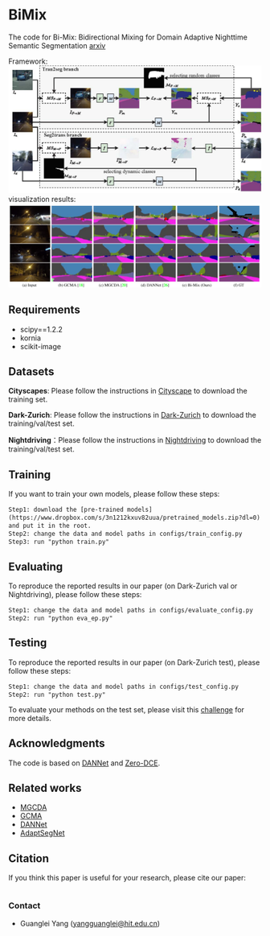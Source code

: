# BiMix
The code for Bi-Mix: Bidirectional Mixing for Domain Adaptive Nighttime Semantic Segmentation [arxiv](https://arxiv.org/abs/2111.10339)

Framework:
![image]( ./img/overview.jpg)
visualization results: 
![image]( ./img/vis.png)

## Requirements
* scipy==1.2.2
* kornia
* scikit-image
## Datasets
**Cityscapes**: Please follow the instructions in [Cityscape](https://www.cityscapes-dataset.com/) to download the training set.

**Dark-Zurich**: Please follow the instructions in [Dark-Zurich](https://www.trace.ethz.ch/publications/2019/GCMA_UIoU/) to download the training/val/test set.

**Nightdriving**：Please follow the instructions in [Nightdriving](http://people.ee.ethz.ch/~daid/NightDriving/) to download the training/val/test set.
## Training 
If you want to train your own models, please follow these steps:
```
Step1: download the [pre-trained models](https://www.dropbox.com/s/3n1212kxuv82uua/pretrained_models.zip?dl=0) and put it in the root.
Step2: change the data and model paths in configs/train_config.py
Step3: run "python train.py"
```
## Evaluating

To reproduce the reported results in our paper (on Dark-Zurich val or Nightdriving), please follow these steps:
```
Step1: change the data and model paths in configs/evaluate_config.py
Step2: run "python eva_ep.py"
```

## Testing
To reproduce the reported results in our paper (on Dark-Zurich test), please follow these steps:
```
Step1: change the data and model paths in configs/test_config.py
Step2: run "python test.py"
```
To evaluate your methods on the test set, please visit this [challenge](https://competitions.codalab.org/competitions/23553) for more details.
## Acknowledgments
The code is based on [DANNet](https://github.com/W-zx-Y/DANNet) and [
Zero-DCE](https://github.com/Li-Chongyi/Zero-DCE).

## Related works
* [MGCDA](https://github.com/sakaridis/MGCDA)
* [GCMA](https://www.trace.ethz.ch/publications/2019/GCMA_UIoU/GCMA_UIoU-Sakaridis+Dai+Van_Gool-ICCV_19.pdf)
* [DANNet](https://github.com/W-zx-Y/DANNet)
* [AdaptSegNet](https://github.com/wasidennis/AdaptSegNet)

## Citation
If you think this paper is useful for your research, please cite our paper:
```
```
### Contact
* Guanglei Yang (yangguanglei@hit.edu.cn)
